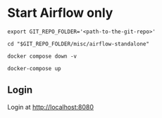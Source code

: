 # Start Airflow only

```shell
export GIT_REPO_FOLDER='<path-to-the-git-repo>'

cd "$GIT_REPO_FOLDER/misc/airflow-standalone"

docker compose down -v

docker-compose up

```

## Login

Login at [http://localhost:8080](http://localhost:8080)
